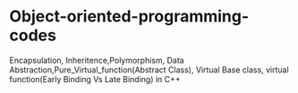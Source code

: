 # Object-oriented-programming-codes

Encapsulation, Inheritence,Polymorphism, Data Abstraction,Pure_Virtual_function(Abstract Class), Virtual Base class, virtual function(Early Binding Vs Late Binding) in C++
